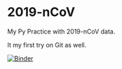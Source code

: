 # 2019-nCoV
My Py Practice with 2019-nCoV data.

It my first try on Git as well.

[![Binder](https://mybinder.org/badge_logo.svg)](https://mybinder.org/v2/gh/wudaudau/2019-nCoV/master?filepath=Data%20visualization%20with%20ipywidgets.ipynb)
